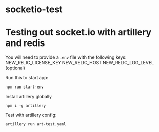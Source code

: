 # socketio-test

# Testing out socket.io with artillery and redis

You will need to provide a `.env` file with the following keys:
NEW_RELIC_LICENSE_KEY
NEW_RELIC_HOST
NEW_RELIC_LOG_LEVEL (optional)

Run this to start app:
```
npm run start-env
```

Install artillery globally
```
npm i -g artillery
```

Test with artillery config:
```
artillery run art-test.yaml
```
